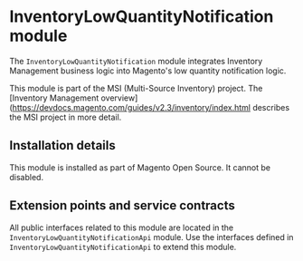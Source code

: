 # InventoryLowQuantityNotification module

The `InventoryLowQuantityNotification` module integrates Inventory Management business logic into Magento's low quantity notification logic.

This module is part of the MSI (Multi-Source Inventory) project. The 
[Inventory Management overview](https://devdocs.magento.com/guides/v2.3/inventory/index.html
describes the MSI project in more detail.

## Installation details

This module is installed as part of Magento Open Source. It cannot be disabled.

## Extension points and service contracts

All public interfaces related to this module are located in the `InventoryLowQuantityNotificationApi` module. 
Use the interfaces defined in `InventoryLowQuantityNotificationApi` to extend this module.
